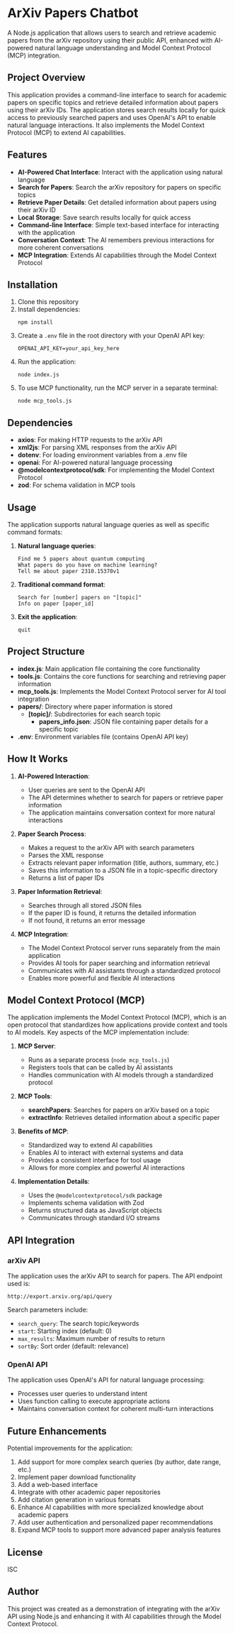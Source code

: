 # ArXiv Papers Chatbot

A Node.js application that allows users to search and retrieve academic papers from the arXiv repository using their public API, enhanced with AI-powered natural language understanding and Model Context Protocol (MCP) integration.

## Project Overview

This application provides a command-line interface to search for academic papers on specific topics and retrieve detailed information about papers using their arXiv IDs. The application stores search results locally for quick access to previously searched papers and uses OpenAI's API to enable natural language interactions. It also implements the Model Context Protocol (MCP) to extend AI capabilities.

## Features

- **AI-Powered Chat Interface**: Interact with the application using natural language
- **Search for Papers**: Search the arXiv repository for papers on specific topics
- **Retrieve Paper Details**: Get detailed information about papers using their arXiv ID
- **Local Storage**: Save search results locally for quick access
- **Command-line Interface**: Simple text-based interface for interacting with the application
- **Conversation Context**: The AI remembers previous interactions for more coherent conversations
- **MCP Integration**: Extends AI capabilities through the Model Context Protocol

## Installation

1. Clone this repository
2. Install dependencies:
   ```
   npm install
   ```
3. Create a `.env` file in the root directory with your OpenAI API key:
   ```
   OPENAI_API_KEY=your_api_key_here
   ```
4. Run the application:
   ```
   node index.js
   ```
5. To use MCP functionality, run the MCP server in a separate terminal:
   ```
   node mcp_tools.js
   ```

## Dependencies

- **axios**: For making HTTP requests to the arXiv API
- **xml2js**: For parsing XML responses from the arXiv API
- **dotenv**: For loading environment variables from a .env file
- **openai**: For AI-powered natural language processing
- **@modelcontextprotocol/sdk**: For implementing the Model Context Protocol
- **zod**: For schema validation in MCP tools

## Usage

The application supports natural language queries as well as specific command formats:

1. **Natural language queries**:
   ```
   Find me 5 papers about quantum computing
   What papers do you have on machine learning?
   Tell me about paper 2310.15370v1
   ```

2. **Traditional command format**:
   ```
   Search for [number] papers on "[topic]"
   Info on paper [paper_id]
   ```

3. **Exit the application**:
   ```
   quit
   ```

## Project Structure

- **index.js**: Main application file containing the core functionality
- **tools.js**: Contains the core functions for searching and retrieving paper information
- **mcp_tools.js**: Implements the Model Context Protocol server for AI tool integration
- **papers/**: Directory where paper information is stored
  - **[topic]/**: Subdirectories for each search topic
    - **papers_info.json**: JSON file containing paper details for a specific topic
- **.env**: Environment variables file (contains OpenAI API key)

## How It Works

1. **AI-Powered Interaction**:
   - User queries are sent to the OpenAI API
   - The API determines whether to search for papers or retrieve paper information
   - The application maintains conversation context for more natural interactions

2. **Paper Search Process**:
   - Makes a request to the arXiv API with search parameters
   - Parses the XML response
   - Extracts relevant paper information (title, authors, summary, etc.)
   - Saves this information to a JSON file in a topic-specific directory
   - Returns a list of paper IDs

3. **Paper Information Retrieval**:
   - Searches through all stored JSON files
   - If the paper ID is found, it returns the detailed information
   - If not found, it returns an error message

4. **MCP Integration**:
   - The Model Context Protocol server runs separately from the main application
   - Provides AI tools for paper searching and information retrieval
   - Communicates with AI assistants through a standardized protocol
   - Enables more powerful and flexible AI interactions

## Model Context Protocol (MCP)

The application implements the Model Context Protocol (MCP), which is an open protocol that standardizes how applications provide context and tools to AI models. Key aspects of the MCP implementation include:

1. **MCP Server**: 
   - Runs as a separate process (`node mcp_tools.js`)
   - Registers tools that can be called by AI assistants
   - Handles communication with AI models through a standardized protocol

2. **MCP Tools**:
   - **searchPapers**: Searches for papers on arXiv based on a topic
   - **extractInfo**: Retrieves detailed information about a specific paper

3. **Benefits of MCP**:
   - Standardized way to extend AI capabilities
   - Enables AI to interact with external systems and data
   - Provides a consistent interface for tool usage
   - Allows for more complex and powerful AI interactions

4. **Implementation Details**:
   - Uses the `@modelcontextprotocol/sdk` package
   - Implements schema validation with Zod
   - Returns structured data as JavaScript objects
   - Communicates through standard I/O streams

## API Integration

### arXiv API
The application uses the arXiv API to search for papers. The API endpoint used is:
```
http://export.arxiv.org/api/query
```

Search parameters include:
- `search_query`: The search topic/keywords
- `start`: Starting index (default: 0)
- `max_results`: Maximum number of results to return
- `sortBy`: Sort order (default: relevance)

### OpenAI API
The application uses OpenAI's API for natural language processing:
- Processes user queries to understand intent
- Uses function calling to execute appropriate actions
- Maintains conversation context for coherent multi-turn interactions

## Future Enhancements

Potential improvements for the application:

1. Add support for more complex search queries (by author, date range, etc.)
2. Implement paper download functionality
3. Add a web-based interface
4. Integrate with other academic paper repositories
5. Add citation generation in various formats
6. Enhance AI capabilities with more specialized knowledge about academic papers
7. Add user authentication and personalized paper recommendations
8. Expand MCP tools to support more advanced paper analysis features

## License

ISC

## Author

This project was created as a demonstration of integrating with the arXiv API using Node.js and enhancing it with AI capabilities through the Model Context Protocol.
